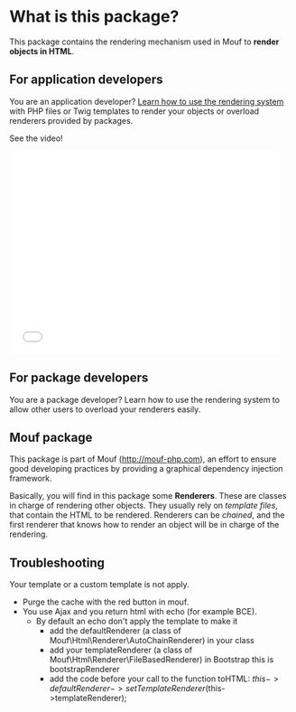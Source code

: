 What is this package?
=====================

This package contains the rendering mechanism used in Mouf to **render objects in HTML**.

For application developers
--------------------------
You are an application developer? [Learn how to use the rendering system](doc/for_application_developers.md) with PHP files or Twig templates
to render your objects or overload renderers provided by packages.

See the video!

<iframe width="480" height="360" src="//www.youtube.com/embed/f2MyYSUic1U" frameborder="0" allowfullscreen></iframe>

For package developers
--------------------------------
You are a package developer? Learn how to use the rendering system to allow other users to overload
your renderers easily.


Mouf package
------------

This package is part of Mouf (http://mouf-php.com), an effort to ensure good developing practices by providing a graphical dependency injection framework.

Basically, you will find in this package some **Renderers**. These are classes in charge of rendering other objects.
They usually rely on *template files*, that contain the HTML to be rendered.
Renderers can be *chained*, and the first renderer that knows how to render an object will be in charge of the rendering.

Troubleshooting
---------------

Your template or a custom template is not apply.

* Purge the cache with the red button in mouf.
* You use Ajax and you return html with echo (for example BCE).
	* By default an echo don't apply the template to make it
		* add the defaultRenderer (a class of Mouf\Html\Renderer\AutoChainRenderer) in your class
		* add your templateRenderer (a class of Mouf\Html\Renderer\FileBasedRenderer) in Bootstrap this is bootstrapRenderer
		* add the code before your call to the function toHTML: $this->defaultRenderer->setTemplateRenderer($this->templateRenderer);
